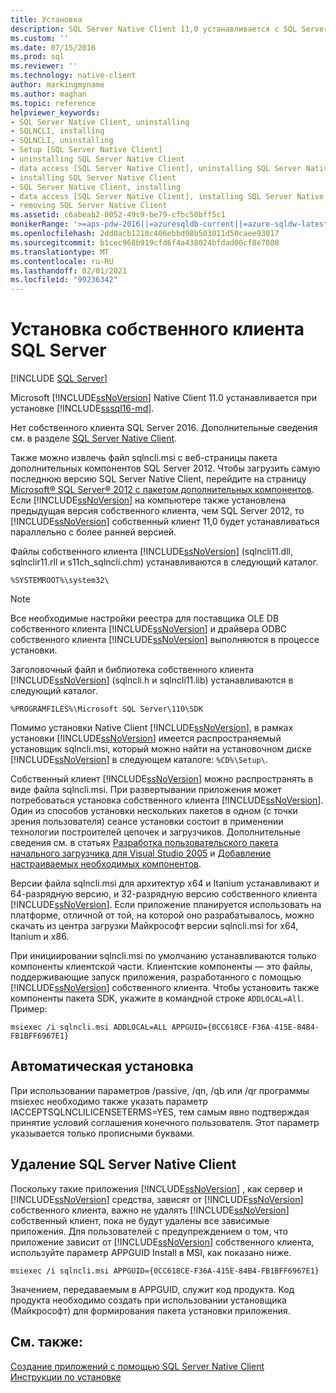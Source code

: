 ```yaml
---
title: Установка
description: SQL Server Native Client 11,0 устанавливается с SQL Server 2016. Узнайте, где устанавливаются компоненты. Существует также распространяемая программа установки.
ms.custom: ''
ms.date: 07/15/2016
ms.prod: sql
ms.reviewer: ''
ms.technology: native-client
author: markingmyname
ms.author: maghan
ms.topic: reference
helpviewer_keywords:
- SQL Server Native Client, uninstalling
- SQLNCLI, installing
- SQLNCLI, uninstalling
- Setup [SQL Server Native Client]
- uninstalling SQL Server Native Client
- data access [SQL Server Native Client], uninstalling SQL Server Native Client
- installing SQL Server Native Client
- SQL Server Native Client, installing
- data access [SQL Server Native Client], installing SQL Server Native Client
- removing SQL Server Native Client
ms.assetid: c6abeab2-0052-49c9-be79-cfbc50bff5c1
monikerRange: '>=aps-pdw-2016||=azuresqldb-current||=azure-sqldw-latest||>=sql-server-2016||>=sql-server-linux-2017||=azuresqldb-mi-current'
ms.openlocfilehash: 2dd0acb1218c406ebbd98b503011d50caee93017
ms.sourcegitcommit: b1cec968b919cfd6f4a438024bfdad00cf8e7080
ms.translationtype: MT
ms.contentlocale: ru-RU
ms.lasthandoff: 02/01/2021
ms.locfileid: "99236342"
---
```

# <a name="installing-sql-server-native-client"></a>Установка собственного клиента SQL Server
[!INCLUDE [SQL Server](../../../includes/applies-to-version/sql-asdb-asdbmi-asa-pdw.md)]


  Microsoft [!INCLUDE[ssNoVersion](../../../includes/ssnoversion-md.md)] Native Client 11.0 устанавливается при установке [!INCLUDE[sssql16-md](../../../includes/sssql16-md.md)]. 
 
 Нет собственного клиента SQL Server 2016. Дополнительные сведения см. в разделе [SQL Server Native Client](../../../relational-databases/native-client/sql-server-native-client.md). 
 
Также можно извлечь файл sqlncli.msi с веб-страницы пакета дополнительных компонентов SQL Server 2012. Чтобы загрузить самую последнюю версию SQL Server Native Client, перейдите на страницу [Microsoft® SQL Server® 2012 с пакетом дополнительных компонентов](https://www.microsoft.com/download/details.aspx?id=56041). Если [!INCLUDE[ssNoVersion](../../../includes/ssnoversion-md.md)] на компьютере также установлена предыдущая версия собственного клиента, чем SQL Server 2012, то [!INCLUDE[ssNoVersion](../../../includes/ssnoversion-md.md)] собственный клиент 11,0 будет устанавливаться параллельно с более ранней версией.  
  
 Файлы собственного клиента [!INCLUDE[ssNoVersion](../../../includes/ssnoversion-md.md)] (sqlncli11.dll, sqlnclir11.rll и s11ch_sqlncli.chm) устанавливаются в следующий каталог.  
  
 `%SYSTEMROOT%\system32\`  
  
> [!NOTE]  
>  Все необходимые настройки реестра для поставщика OLE DB собственного клиента [!INCLUDE[ssNoVersion](../../../includes/ssnoversion-md.md)] и драйвера ODBC собственного клиента [!INCLUDE[ssNoVersion](../../../includes/ssnoversion-md.md)] выполняются в процессе установки.  
  
 Заголовочный файл и библиотека собственного клиента [!INCLUDE[ssNoVersion](../../../includes/ssnoversion-md.md)] (sqlncli.h и sqlncli11.lib) устанавливаются в следующий каталог.  
  
 `%PROGRAMFILES%\Microsoft SQL Server\110\SDK`  
  
 Помимо установки Native Client [!INCLUDE[ssNoVersion](../../../includes/ssnoversion-md.md)], в рамках установки [!INCLUDE[ssNoVersion](../../../includes/ssnoversion-md.md)] имеется распространяемый установщик sqlncli.msi, который можно найти на установочном диске [!INCLUDE[ssNoVersion](../../../includes/ssnoversion-md.md)] в следующем каталоге: `%CD%\Setup\`.  
  
 Собственный клиент [!INCLUDE[ssNoVersion](../../../includes/ssnoversion-md.md)] можно распространять в виде файла sqlncli.msi. При развертывании приложения может потребоваться установка собственного клиента [!INCLUDE[ssNoVersion](../../../includes/ssnoversion-md.md)]. Один из способов установки нескольких пакетов в одном (с точки зрения пользователя) сеансе установки состоит в применении технологии построителей цепочек и загрузчиков. Дополнительные сведения см. в статьях [Разработка пользовательского пакета начального загрузчика для Visual Studio 2005](/previous-versions/aa730839(v=vs.80)) и [Добавление настраиваемых необходимых компонентов](/visualstudio/deployment/creating-bootstrapper-packages).  
  
 Версии файла sqlncli.msi для архитектур x64 и Itanium устанавливают и 64-разрядную версию, и 32-разрядную версию собственного клиента [!INCLUDE[ssNoVersion](../../../includes/ssnoversion-md.md)]. Если приложение планируется использовать на платформе, отличной от той, на которой оно разрабатывалось, можно скачать из центра загрузки Майкрософт версии sqlncli.msi for x64, Itanium и x86.  
  
 При инициировании sqlncli.msi по умолчанию устанавливаются только компоненты клиентской части. Клиентские компоненты — это файлы, поддерживающие запуск приложения, разработанного с помощью [!INCLUDE[ssNoVersion](../../../includes/ssnoversion-md.md)] собственного клиента. Чтобы установить также компоненты пакета SDK, укажите в командной строке `ADDLOCAL=All`. Пример:  
  
 `msiexec /i sqlncli.msi ADDLOCAL=ALL APPGUID={0CC618CE-F36A-415E-84B4-FB1BFF6967E1}`  
  
## <a name="silent-install"></a>Автоматическая установка  
 При использовании параметров /passive, /qn, /qb или /qr программы msiexec необходимо также указать параметр IACCEPTSQLNCLILICENSETERMS=YES, тем самым явно подтверждая принятие условий соглашения конечного пользователя. Этот параметр указывается только прописными буквами.  
  
## <a name="uninstalling-sql-server-native-client"></a>Удаление SQL Server Native Client  
 Поскольку такие приложения [!INCLUDE[ssNoVersion](../../../includes/ssnoversion-md.md)] , как сервер и [!INCLUDE[ssNoVersion](../../../includes/ssnoversion-md.md)] средства, зависят от [!INCLUDE[ssNoVersion](../../../includes/ssnoversion-md.md)] собственного клиента, важно не удалять [!INCLUDE[ssNoVersion](../../../includes/ssnoversion-md.md)] собственный клиент, пока не будут удалены все зависимые приложения. Для пользователей с предупреждением о том, что приложение зависит от [!INCLUDE[ssNoVersion](../../../includes/ssnoversion-md.md)] собственного клиента, используйте параметр APPGUID Install в MSI, как показано ниже.  
  
 `msiexec /i sqlncli.msi APPGUID={0CC618CE-F36A-415E-84B4-FB1BFF6967E1}`  
  
 Значением, передаваемым в APPGUID, служит код продукта. Код продукта необходимо создать при использовании установщика (Майкрософт) для формирования пакета установки приложения.  
  
## <a name="see-also"></a>См. также:  
 [Создание приложений с помощью SQL Server Native Client](../../../relational-databases/native-client/applications/installing-sql-server-native-client.md)   
 [Инструкции по установке](/previous-versions/sql/)  
  
